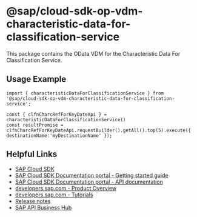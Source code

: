 # @sap/cloud-sdk-op-vdm-characteristic-data-for-classification-service

This package contains the OData VDM for the Characteristic Data For Classification Service.

## Usage Example
```
import { characteristicDataForClassificationService } from '@sap/cloud-sdk-op-vdm-characteristic-data-for-classification-service';

const { clfnCharcRefForKeyDateApi } = characteristicDataForClassificationService()
const resultPromise = clfnCharcRefForKeyDateApi.requestBuilder().getAll().top(5).execute({ destinationName:'myDestinationName' });

```

## Helpful Links

- [SAP Cloud SDK](https://github.com/SAP/cloud-sdk-js)
- [SAP Cloud SDK Documentation portal - Getting started guide](https://sap.github.io/cloud-sdk/docs/js/getting-started)
- [SAP Cloud SDK Documentation portal - API documentation](https://sap.github.io/cloud-sdk/docs/js/api)
- [developers.sap.com - Product Overview](https://developers.sap.com/topics/cloud-sdk.html)
- [developers.sap.com - Tutorials](https://developers.sap.com/tutorial-navigator.html?tag=software-product:technology-platform/sap-cloud-sdk&tag=tutorial:type/tutorial&tag=programming-tool:javascript)
- [Release notes](https://help.sap.com/doc/2324e9c3b28748a4ae2ad08166d77675/1.0/en-US/js-index.html)
- [SAP API Business Hub](https://api.sap.com/)
